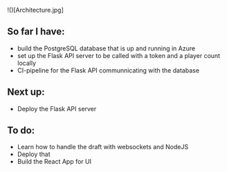 !()[Architecture.jpg]

## So far I have:

 - build the PostgreSQL database that is up and running in Azure
 - set up the Flask API server to be called with a token and a player count locally
 - CI-pipeline for the Flask API communnicating with the database

## Next up:

 - Deploy the Flask API server

## To do:

 - Learn how to handle the draft with websockets and NodeJS
 - Deploy that
 - Build the React App for UI
